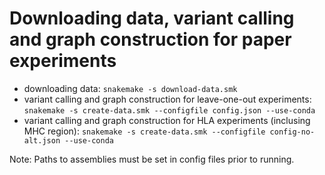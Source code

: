 # Downloading data, variant calling and graph construction for paper experiments

* downloading data: `` snakemake -s download-data.smk ``
* variant calling and graph construction for leave-one-out experiments: `` snakemake -s create-data.smk --configfile config.json --use-conda ``
* variant calling and graph construction for HLA experiments (inclusing MHC region): `` snakemake -s create-data.smk --configfile config-no-alt.json --use-conda ``

Note: Paths to assemblies must be set in config files prior to running.
